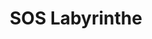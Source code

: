 ---
title: SOS Labyrinthe
description: Réseaux sociaux
resume:
  titre: SOS Labyrinthe
  court: Réseaux sociaux
identifiant:
slug:
ordre: 19
image: /img/soslabyrinthe-reseaux-sociaux.jpg
i18n: fr
portfolios:
  - Réseaux sociaux
link:
  external: true
  url: https://www.facebook.com/soslabyrinthe/
---